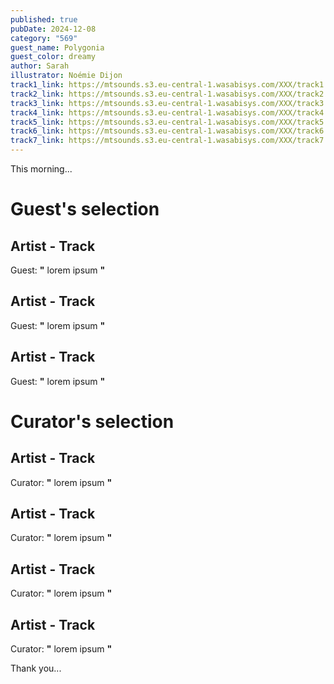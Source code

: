 ```yaml
---
published: true
pubDate: 2024-12-08
category: "569"
guest_name: Polygonia
guest_color: dreamy
author: Sarah
illustrator: Noémie Dijon
track1_link: https://mtsounds.s3.eu-central-1.wasabisys.com/XXX/track1.mp3
track2_link: https://mtsounds.s3.eu-central-1.wasabisys.com/XXX/track2.mp3
track3_link: https://mtsounds.s3.eu-central-1.wasabisys.com/XXX/track3.mp3
track4_link: https://mtsounds.s3.eu-central-1.wasabisys.com/XXX/track4.mp3
track5_link: https://mtsounds.s3.eu-central-1.wasabisys.com/XXX/track5.mp3
track6_link: https://mtsounds.s3.eu-central-1.wasabisys.com/XXX/track6.mp3
track7_link: https://mtsounds.s3.eu-central-1.wasabisys.com/XXX/track7.mp3
---
```

This morning... 
 # Guest's selection 
 ## Artist - Track 
 Guest: **"** lorem ipsum **"** 
 ## Artist - Track 
 Guest: **"** lorem ipsum **"** 
 ## Artist - Track 
 Guest: **"** lorem ipsum **"** 
 # Curator's selection 
 ## Artist - Track 
 Curator: **"** lorem ipsum **"** 
 ## Artist - Track 
 Curator: **"** lorem ipsum **"** 
 ## Artist - Track 
 Curator: **"** lorem ipsum **"** 
 ## Artist - Track 
 Curator: **"** lorem ipsum **"** 

 Thank you... 

